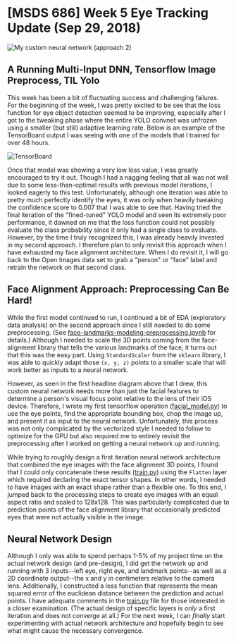 # [MSDS 686] Week 5 Eye Tracking Update (Sep 29, 2018)

![My custom neural network (approach 2)](https://user-images.githubusercontent.com/634167/46252806-20ab9e00-c43c-11e8-827b-7b7dbe3b12a6.jpg)

## A Running Multi-Input DNN, Tensorflow Image Preprocess, TIL Yolo

This week has been a bit of fluctuating success and challenging failures. For the beginning of the week, I was pretty excited to be see that the loss function for eye object detection seemed to be improving, especially after I got to the tweaking phase where the entire YOLO convnet was unfrozen using a smaller (but still) adaptive learning rate. Below is an example of the TensorBoard output I was seeing with one of the models that I trained for over 48 hours.

![TensorBoard](https://user-images.githubusercontent.com/634167/46253080-42f3ea80-c441-11e8-97a5-3bd1c20fca54.png)


Once that model was showing a very low loss value, I was greatly encouraged to try it out. Though I had a nagging feeling that all was not well due to some less-than-optimal results with previous model iterations, I looked eagerly to this test. Unfortunately, although one iteration was able to pretty much perfectly identify the eyes, it was only when heavily tweaking the confidence score to 0.007 that I was able to see that. Having tried the final iteration of the "fined-tuned" YOLO model and seen its extremely poor performance, it dawned on me that the loss function could not possibly evaluate the class probability since it only had a single class to evaluate. However, by the time I truly recognized this, I was already heavily invested in my second approach. I therefore plan to only revisit this approach when I have exhausted my face alignment architecture. When I do revisit it, I will go back to the Open Images data set to grab a "person" or "face" label and retrain the network on that second class.

## Face Alignment Approach: Preprocessing Can Be Hard!

While the first model continued to run, I continued a bit of EDA (exploratory data analysis) on the second approach since I still needed to do some preprocessing. (See [face-landmarks-modeling-preprocessing.ipynb](../02-facial-landmarks/face-landmarks-modeling-preprocessing.ipynb) for details.) Although I needed to scale the 3D points coming from the face-alignment library that tells the various landmarks of the face, it turns out that this was the easy part. Using `StandardScaler` from the `sklearn` library, I was able to quickly adapt those `(x, y, z)` points to a smaller scale that will work better as inputs to a neural network.

However, as seen in the first headline diagram above that I drew, this custom neural network needs more than just the facial features to determine a person's visual focus point relative to the lens of their iOS device. Therefore, I wrote my first tensorflow operation ([facial_model.py](../02-facial-landmarks/facial_model.py)) to use the eye points, find the appropriate bounding box, chop the image up, and present it as input to the neural network. Unfortunately, this process was not only complicated by the vectorized style I needed to follow to optimize for the GPU but also required me to entirely revisit the preprocessing after I worked on getting a neural network up and running.

While trying to roughly design a first iteration neural network architecture that combined the eye images with the face alignment 3D points, I found that I could only concatenate these results ([train.py](../02-facial-landmarks/train.py)) using the `Flatten` layer which required declaring the exact tensor shapes. In other words, I needed to have images with an exact shape rather than a flexible one. To this end, I jumped back to the processing steps to create eye images with an equal aspect ratio and scaled to 128x128. This was particularly complicated due to prediction points of the face alignment library that occasionally predicted eyes that were not actually visible in the image.

## Neural Network Design

Although I only was able to spend perhaps 1-5% of my project time on the actual network design (and pre-design), I did get the network up and running with 3 inputs--left eye, right eye, and landmark points--as well as a 2D coordinate output--the x and y in centimeters relative to the camera lens. Additionally, I constructed a loss function that represents the mean squared error of the euclidean distance between the prediction and actual points. I have adequate comments in the [train.py](../02-facial-landmarks/train.py) file for those interested in a closer examination. (The actual design of specific layers is *only* a first iteration and does not converge at all.) For the next week, I can *finally* start experimenting with actual network architecture and hopefully begin to see what might cause the necessary convergence.
